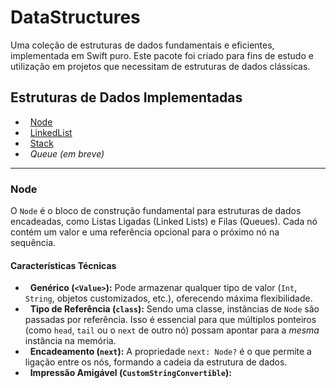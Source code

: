 # DataStructures

Uma coleção de estruturas de dados fundamentais e eficientes, implementada em Swift puro. Este pacote foi criado para fins de estudo e utilização em projetos que necessitam de estruturas de dados clássicas.

## Estruturas de Dados Implementadas

-   [Node<Value>](#nodevalue)
-   [LinkedList<Value>](#linkedlistvalue)
-   [Stack<Element>](#stackelement)
-   *Queue (em breve)*

---

### Node<Value>

O `Node` é o bloco de construção fundamental para estruturas de dados encadeadas, como Listas Ligadas (Linked Lists) e Filas (Queues). Cada nó contém um valor e uma referência opcional para o próximo nó na sequência.

#### Características Técnicas

-   **Genérico (`<Value>`):** Pode armazenar qualquer tipo de valor (`Int`, `String`, objetos customizados, etc.), oferecendo máxima flexibilidade.
-   **Tipo de Referência (`class`):** Sendo uma classe, instâncias de `Node` são passadas por referência. Isso é essencial para que múltiplos ponteiros (como `head`, `tail` ou o `next` de outro nó) possam apontar para a *mesma* instância na memória.
-   **Encadeamento (`next`):** A propriedade `next: Node?` é o que permite a ligação entre os nós, formando a cadeia da estrutura de dados.
-   **Impressão Amigável (`CustomStringConvertible`):**
